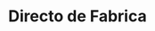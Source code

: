 ---
title: "Directo de Fabrica"
url: /ciudad-autonoma-de-buenos-aires/directo-de-fabrica-avenida-cabildo/
shop: Textil
---